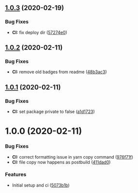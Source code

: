 ## [1.0.3](https://github.com/GetTerminus/design-tokens/compare/v1.0.2...v1.0.3) (2020-02-19)


### Bug Fixes

* **CI:** fix deploy dir ([57274e0](https://github.com/GetTerminus/design-tokens/commit/57274e0ce1cd7920292859dbdb5476828f8bc93f))

## [1.0.2](https://github.com/GetTerminus/design-tokens/compare/v1.0.1...v1.0.2) (2020-02-11)


### Bug Fixes

* **CI:** remove old badges from readme ([48b3ac3](https://github.com/GetTerminus/design-tokens/commit/48b3ac39fdf73bcee42ee5081073cd7e6a277cb1))

## [1.0.1](https://github.com/GetTerminus/design-tokens/compare/v1.0.0...v1.0.1) (2020-02-11)


### Bug Fixes

* **CI:** set package private to false ([a1d1723](https://github.com/GetTerminus/design-tokens/commit/a1d1723c807ba1d5bfce88929f7fa88f0de57740))

# 1.0.0 (2020-02-11)


### Bug Fixes

* **CI:** correct formatting issue in yarn copy command ([976f71f](https://github.com/GetTerminus/design-tokens/commit/976f71f11aec26c6ea9cd92767b573fc1ba73b12))
* **CI:** file copy now happens as postbuild ([411dad0](https://github.com/GetTerminus/design-tokens/commit/411dad0e3c0b31d05ea1d0d80fbf27cf263b1c15))


### Features

* Initial setup and ci ([5073b1b](https://github.com/GetTerminus/design-tokens/commit/5073b1b15d947aa81a461230cf896177f2932ecd))
